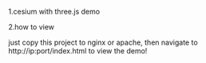 1.cesium with three.js demo

2.how to view

just copy this project to nginx or apache, then navigate to http://ip:port/index.html to view the demo! 

